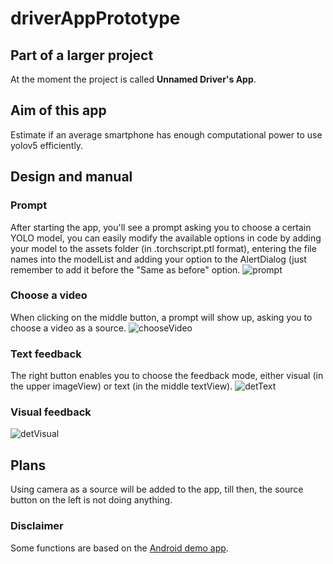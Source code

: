# driverAppPrototype

## Part of a larger project
At the moment the project is called **Unnamed Driver's App**.

## Aim of this app
Estimate if an average smartphone has enough computational power to use yolov5 efficiently.

## Design and manual
### Prompt
After starting the app, you'll see a prompt asking you to choose a certain YOLO model, you can easily modify the available options in code by adding your model to the assets folder (in .torchscript.ptl format), entering the file names into the modelList and adding your option to the AlertDialog (just remember to add it before the "Same as before" option.
![prompt](https://github.com/AntekBrudka/driverAppPrototype/assets/45321229/cd07452c-60ce-49f0-a5a0-2f6a8a151137)


### Choose a video
When clicking on the middle button, a prompt will show up, asking you to choose a video as a source.
![chooseVideo](https://github.com/AntekBrudka/driverAppPrototype/assets/45321229/e118ad40-ce57-4d8e-b355-875aa8d3bdac)

### Text feedback
The right button enables you to choose the feedback mode, either visual (in the upper imageView) or text (in the middle textView).
![detText](https://github.com/AntekBrudka/driverAppPrototype/assets/45321229/d957144a-8239-4204-8343-29ded02d932d)

### Visual feedback
![detVisual](https://github.com/AntekBrudka/driverAppPrototype/assets/45321229/759528f4-672c-4bff-b6a2-0079f07815ec)

## Plans
Using camera as a source will be added to the app, till then, the source button on the left is not doing anything.

### Disclaimer
Some functions are based on the [Android demo app](https://github.com/pytorch/android-demo-app).
